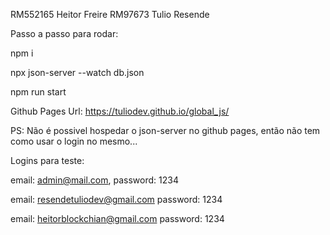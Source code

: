 RM552165 Heitor Freire
RM97673 Tulio Resende

Passo a passo para rodar:

npm i

npx json-server --watch db.json

npm run start


Github Pages Url: https://tuliodev.github.io/global_js/

PS:  Não é possivel hospedar o json-server no github pages, então não tem como usar o login no mesmo...

Logins para teste:

email: admin@mail.com,
password: 1234

email: resendetuliodev@gmail.com
password: 1234

email: heitorblockchian@gmail.com
password: 1234
